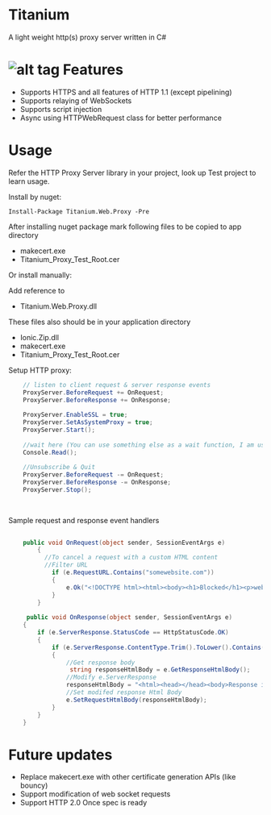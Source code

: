 Titanium
========

A light weight http(s) proxy server written in C#

![alt tag](https://raw.githubusercontent.com/titanium007/Titanium/master/Titanium.Web.Proxy.Test/Capture.PNG)
Features
========

* Supports HTTPS and all features of HTTP 1.1 (except pipelining)
* Supports relaying of WebSockets
* Supports script injection
* Async using HTTPWebRequest class for better performance


Usage
=====

Refer the HTTP Proxy Server library in your project, look up Test project to learn usage.

Install by nuget:

    Install-Package Titanium.Web.Proxy -Pre

After installing nuget package mark following files to be copied to app directory

* makecert.exe
* Titanium_Proxy_Test_Root.cer

Or install manually:

Add reference to 

* Titanium.Web.Proxy.dll

These files also should be in your application directory

* Ionic.Zip.dll
* makecert.exe
* Titanium_Proxy_Test_Root.cer


Setup HTTP proxy:

```csharp
	// listen to client request & server response events
    ProxyServer.BeforeRequest += OnRequest;
    ProxyServer.BeforeResponse += OnResponse;
	
	ProxyServer.EnableSSL = true;
	ProxyServer.SetAsSystemProxy = true;
	ProxyServer.Start();
	
	//wait here (You can use something else as a wait function, I am using this as a demo)
	Console.Read();
	
	//Unsubscribe & Quit
	ProxyServer.BeforeRequest -= OnRequest;
    ProxyServer.BeforeResponse -= OnResponse;
	ProxyServer.Stop();
	
	
```
Sample request and response event handlers

```csharp
		
	public void OnRequest(object sender, SessionEventArgs e)
        {
          //To cancel a request with a custom HTML content
          //Filter URL
            if (e.RequestURL.Contains("somewebsite.com"))
            {
                e.Ok("<!DOCTYPE html><html><body><h1>Blocked</h1><p>website blocked.</p></body></html>");
            }
        }
	
	 public void OnResponse(object sender, SessionEventArgs e)
	{
		if (e.ServerResponse.StatusCode == HttpStatusCode.OK)
		{
			if (e.ServerResponse.ContentType.Trim().ToLower().Contains("text/html"))
			{
				//Get response body
				 string responseHtmlBody = e.GetResponseHtmlBody();
				//Modify e.ServerResponse
				responseHtmlBody = "<html><head></head><body>Response is modified!</body></html>";
				//Set modifed response Html Body
				e.SetRequestHtmlBody(responseHtmlBody);
			}
		}
	}
```
Future updates
============
* Replace makecert.exe with other certificate generation APIs (like bouncy)
* Support modification of web socket requests
* Support HTTP 2.0 Once spec is ready
